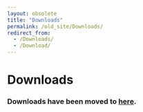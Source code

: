 ```yaml
---
layout: obsolete
title: "Downloads"
permalink: /old_site/Downloads/
redirect_from:
  - /Downloads/
  - /Download/
---
```


Downloads
=========

### Downloads have been moved to [here](http://www.go-mono.com/mono-downloads/download.html).

